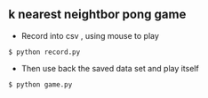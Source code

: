 ## k nearest neightbor pong game

* Record into csv , using mouse to play

```
$ python record.py
```

* Then use back the saved data set and play itself

```
$ python game.py
```



